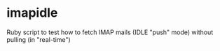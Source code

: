 # imapidle
Ruby script to test how to fetch IMAP mails (IDLE "push" mode) without pulling (in "real-time")
